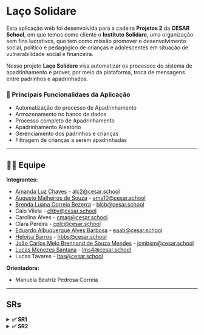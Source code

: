 # Laço Solidare

Esta aplicação web foi desenvolvida para a cadeira **Projetos 2** da **CESAR School**, em que temos como cliente o **Instituto Solidare**, uma organização sem fins lucrativos, que tem como missão promover o desenvolvimento social, político e pedagógico de crianças e adolescentes em situação de vulnerabilidade social e financeira.​ 

Nosso projeto **Laço Solidare** visa automatizar os processos do sistema de apadrinhamento e prover, por meio da plataforma, troca de mensagens entre padrinhos e apadrinhados.

### 📝 Principais Funcionalidaes da Aplicação
- Automatização do processo de Apadrinhamento 
- Armazenamento no banco de dados
- Processo completo de Apadrinhamento
- Apadrinhamento Aleatório
- Gerenciamento dos padrinhos e crianças
- Filtragem de crianças a serem apadrinhadas

---

## 👩‍💻 Equipe

**Integrantes:**

* [Amanda Luz Chaves](https://github.com/amandaaluzc) - alc2@cesar.school  
* [Augusto Malheiros de Souza](https://github.com/goodguto) - ams10@cesar.school  
* [Brenda Luana Correia Bezerra](https://github.com/brendalu2005) - blcb@cesar.school  
* Caio Vilela - chbv@cesar.school  
* Carolina Alves - cmag@cesar.school  
* Clara Pereira - cplc@cesar.school  
* [Eduardo Albuquerque Alves Barbosa](https://github.com/eduaab) - eaab@cesar.school  
* [Heloisa Barros](https://github.com/heloisaborba) - hbbs@cesar.school  
* [João Carlos Melo Brennand de Souza Mendes](https://github.com/joaocm1804) - jcmbsm@cesar.school  
* [Lucas Menezes Santana](https://github.com/ucasmenezes08) - lms4@cesar.school  
* Lucas Tavares - ltas@cesar.school  

**Orientadora:**  
* Manuela Beatriz Pedrosa Correia

---

## SRs

<details>
<summary><strong>✅ SR1</strong></summary>

### 📜 Histórias de Usuário - Funcionalidades do Site "Laço Solidare"

#### História 02: Escolher uma criança de maneira aleatória

**Cenário 1**: Como usuário, ao visualizar as crianças na página de apadrinhamento do site “Laço Solidare”, gostaria de escolher uma criança de maneira aleatória, para não precisar tomar essa decisão tão difícil.

- **Dado** que o usuário está visualizando a página de apadrinhamento  
- **Quando** o usuário seleciona o botão “Escolha por Mim”  
- **Então** o site lhe indica uma criança para que ele possa apadrinhar  

#### História 03: Visualizar a descrição das crianças

**Cenário 1**: Como usuário, ao visualizar as crianças na página de apadrinhamento do site “Laço Solidare”, gostaria de poder ver mais informações sobre ela, para conseguir escolher quem quero apadrinhar.

- **Dado** que o usuário está visualizando a página de apadrinhamento  
- **Quando** o usuário seleciona o ícone de alguma criança  
- **Então** é exibido um modal com o nome, idade e sonho da criança escolhida  

🔗 [Link das Histórias de Usuário](https://docs.google.com/document/d/19KuOhW94pM85Zn40VEzIR0fK93RL_y0x_1isjKfzXWE/edit?usp=sharing)

---

### ✏️ Sketches

![Sketche1](media/sketche1.jpg)
![Sketche2](media/sketche2.jpg)

---

### 🎥 Screencast

[Screencast protótipo de baixa](https://youtu.be/LvRqtPp6ix8?feature=shared)

[Screencast Aplicação](https://youtu.be/z5TkcGMuzKM?feature=shared)

---

### 📋 Diagrama de Atividades

![Diagrama de Atividades](media/diagramasr1.jpg)

---

### 📌 Backlog e Sprint

#### Backlog:
![Backlog1](media/Backlog1.png)

#### Sprint SR1:
![Sprint](media/Sprint1.png)

---

### 🐛 Issue/Bug Tracker

* Issue #2  
  ![Issue #2](media/issue-1/bug2.png)

* Issue #8  
  ![Issue #8](media/issue-1/bug8.png)

* Issue #9  
  ![Issue #9](media/issue-1/bug9.png)

* Issue #13  
  ![Issue #13](media/issue-1/bug13.png)

* Issue #14  
  ![Issue #14](media/issue-1/bug14.png)

* Issue #16  
  ![Issue #16](media/issue-1/bug16.png)

* Issue #21  
  ![Issue #21](media/issue-1/bug21.png)

* Issue #24  
  ![Issue #24](media/issue-1/bug24.png)

* Issue #26  
  ![Issue #26](media/issue-1/bug26.png)

---

### 🚀 Deployment

🔗 [Site no Ar](https://lacosolidare-abcshnhxerhqbgga.brazilsouth-01.azurewebsites.net/)

🔗 [Página do Admin](https://lacosolidare-abcshnhxerhqbgga.brazilsouth-01.azurewebsites.net/admin)

#### Dados Admin
- **Login**: G5PJLACOSOLIDAREADMIN  
- **Senha**: #GRUPO5LS2025

---

### 👯‍♂️ Relato de programação

📄 [Documento da Programação em Par](https://docs.google.com/document/d/14FbzH0i16PJSR0gSy0T5qJmpo38lusP7hxhiUT6zfVk/edit?usp=sharing)

</details>

<details>
<summary><strong>✅ SR2</strong></summary>

### 📜 Histórias de Usuário Implementadas

#### História 01: Como usuário, eu gostaria de escolher uma criança para apadrinhar 
#### História 04: Como usuário, eu gostaria de filtrar as crianças por idade e/ou por gênero
#### História 05: Como padrinho, eu gostaria de visualizar as crianças que apadrinhei 
#### História 06: Como administrador, eu gostaria de gerenciar os padrinhos
#### História 07: Como administrador, eu gostaria de cadastrar crianças
#### História 08: Como administrador, eu gostaria de gerenciar as crianças

🔗 [Link das Histórias de Usuário e Cenários Atualizados](https://docs.google.com/document/d/1u4eRhVVwZgFhZe1qXeQgEIQJguWyihG8sPGUJnuedxc/edit?usp=sharing)

---

### ✏️ Sketches
<details>
<summary>ver</summary>

![Sketche1](media/sketche1.jpg)
</details>

---

### 🎥 Screencast

[Screencast protótipo do Figma]()

[Screencast Aplicação]()

[Screencast Testes Automatizados]()

---

### 📋 Diagrama de Atividades
<details>
<summary>ver</summary>

![Diagrama de Atividades parte 1](media/entrega02/diagrama1.jpg)

![Diagrama de Atividades parte 2](media/entrega02/diagrama2.jpg)
</details>

---

### 📌 Backlog e Sprint
<details>
<summary>ver</summary>

#### Backlog:
![Backlog2](media/entrega02/Backlog02.png)

#### Sprint SR1:
![Sprint2](media/entrega02/Sprint02.png)

[Link para acessar o JIRA](https://focustimenow.atlassian.net/jira/software/projects/LS/boards/34?sprintStarted=true)
</details>

---

### 🐛 Issue/Bug Tracker
<details>
<summary>ver</summary>

* Issue #32
  ![Issue #32](media/entrega02/issue32.png)
* Issue #33  
  ![Issue #33](media/entrega02/issue33.png)

* Issue #37  
  ![Issue #37](media/entrega02/issue37.png)

* Issue #40  
  ![Issue #40](media/entrega02/issue40.png)

* Issue #41  
  ![Issue #41](media/entrega02/issue41.png)

* Issue #45  
  ![Issue #45](media/entrega02/issue45.png)

* Issue #47  
  ![Issue #47](media/entrega02/issue47.png)

* Issue #48  
  ![Issue #48](media/entrega02/issue48.png)

* Issue #49  
  ![Issue #49](media/entrega02/issue49.png)

* Issue #51  
  ![Issue #51](media/entrega02/issue51.png)

* Issue #52  
  ![Issue #52](media/entrega02/issue52.png)

* Issue #55  
  ![Issue #55](media/entrega02/issue55.png)
</details>

---

### 🚀 Deployment

🔗 [Site no Ar - Novo Link](https://laco-solidare.azurewebsites.net/)

🔗 [Página do Admin](https://laco-solidare.azurewebsites.net/login_admin/)

#### Dados Admin
- **Login**: lacoadmin  
- **Senha**: DBA@GPJG5

---

### 👯‍♂️ Relato de programação

📄 [Documento da Programação em Par - Entrega 02](https://docs.google.com/document/d/12EiYS9isAyvY8A6FKgB3mp9Z-fEv6qGa63lO3Mxju3g/edit?usp=sharing)

</details>
